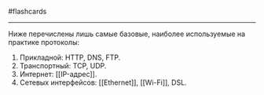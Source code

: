 #flashcards
***
Ниже перечислены лишь самые базовые, наиболее используемые на практике протоколы:
1. Прикладной: HTTP, DNS, FTP.
2. Транспортный: TCP, UDP.
3. Интернет: [[IP-адрес]].
4. Сетевых интерфейсов: [[Ethernet]], [[Wi-Fi]], DSL.
<!--SR:!2025-10-18,12,230-->
